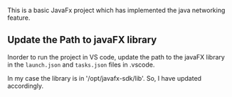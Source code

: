 This is a basic JavaFx project which has implemented the java networking feature.  

## Update the Path to javaFX library
Inorder to run the project in VS code, update the path to the javaFX library in the 
`launch.json` and `tasks.json` files in .vscode.

In my case the library is in '/opt/javafx-sdk/lib'. So, I have updated accordingly.